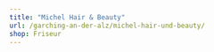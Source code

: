 ```yaml
---
title: "Michel Hair & Beauty"
url: /garching-an-der-alz/michel-hair-und-beauty/
shop: Friseur
---
```

